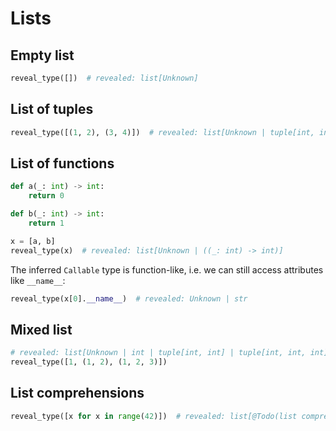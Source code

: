 # Lists

## Empty list

```py
reveal_type([])  # revealed: list[Unknown]
```

## List of tuples

```py
reveal_type([(1, 2), (3, 4)])  # revealed: list[Unknown | tuple[int, int]]
```

## List of functions

```py
def a(_: int) -> int:
    return 0

def b(_: int) -> int:
    return 1

x = [a, b]
reveal_type(x)  # revealed: list[Unknown | ((_: int) -> int)]
```

The inferred `Callable` type is function-like, i.e. we can still access attributes like `__name__`:

```py
reveal_type(x[0].__name__)  # revealed: Unknown | str
```

## Mixed list

```py
# revealed: list[Unknown | int | tuple[int, int] | tuple[int, int, int]]
reveal_type([1, (1, 2), (1, 2, 3)])
```

## List comprehensions

```py
reveal_type([x for x in range(42)])  # revealed: list[@Todo(list comprehension element type)]
```
